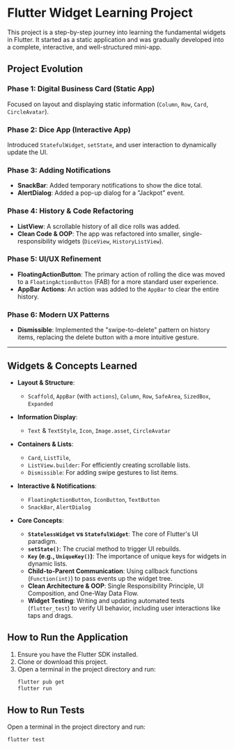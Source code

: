 # Flutter Widget Learning Project

This project is a step-by-step journey into learning the fundamental widgets in Flutter. It started as a static application and was gradually developed into a complete, interactive, and well-structured mini-app.

## Project Evolution

### Phase 1: Digital Business Card (Static App)
Focused on layout and displaying static information (`Column`, `Row`, `Card`, `CircleAvatar`).

### Phase 2: Dice App (Interactive App)
Introduced `StatefulWidget`, `setState`, and user interaction to dynamically update the UI.

### Phase 3: Adding Notifications
- **SnackBar**: Added temporary notifications to show the dice total.
- **AlertDialog**: Added a pop-up dialog for a "Jackpot" event.

### Phase 4: History & Code Refactoring
- **ListView**: A scrollable history of all dice rolls was added.
- **Clean Code & OOP**: The app was refactored into smaller, single-responsibility widgets (`DiceView`, `HistoryListView`).

### Phase 5: UI/UX Refinement
- **FloatingActionButton**: The primary action of rolling the dice was moved to a `FloatingActionButton` (FAB) for a more standard user experience.
- **AppBar Actions**: An action was added to the `AppBar` to clear the entire history.

### Phase 6: Modern UX Patterns
- **Dismissible**: Implemented the "swipe-to-delete" pattern on history items, replacing the delete button with a more intuitive gesture.

---

## Widgets & Concepts Learned

- **Layout & Structure**:
  - `Scaffold`, `AppBar` (with `actions`), `Column`, `Row`, `SafeArea`, `SizedBox`, `Expanded`

- **Information Display**:
  - `Text` & `TextStyle`, `Icon`, `Image.asset`, `CircleAvatar`

- **Containers & Lists**:
  - `Card`, `ListTile`,
  - `ListView.builder`: For efficiently creating scrollable lists.
  - `Dismissible`: For adding swipe gestures to list items.

- **Interactive & Notifications**:
  - `FloatingActionButton`, `IconButton`, `TextButton`
  - `SnackBar`, `AlertDialog`

- **Core Concepts**:
  - **`StatelessWidget` vs `StatefulWidget`**: The core of Flutter's UI paradigm.
  - **`setState()`**: The crucial method to trigger UI rebuilds.
  - **`Key` (e.g., `UniqueKey()`)**: The importance of unique keys for widgets in dynamic lists.
  - **Child-to-Parent Communication**: Using callback functions (`Function(int)`) to pass events up the widget tree.
  - **Clean Architecture & OOP**: Single Responsibility Principle, UI Composition, and One-Way Data Flow.
  - **Widget Testing**: Writing and updating automated tests (`flutter_test`) to verify UI behavior, including user interactions like taps and drags.

## How to Run the Application

1. Ensure you have the Flutter SDK installed.
2. Clone or download this project.
3. Open a terminal in the project directory and run:
   ```sh
   flutter pub get
   flutter run
   ```

## How to Run Tests

Open a terminal in the project directory and run:
```sh
flutter test
```
